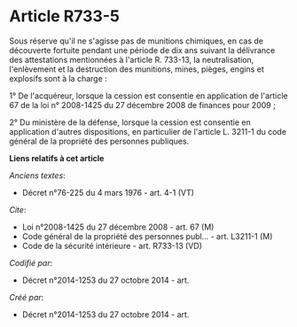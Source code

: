 # Article R733-5

Sous réserve qu'il ne s'agisse pas de munitions chimiques, en cas de découverte fortuite pendant une période de dix ans
suivant la délivrance des attestations mentionnées à l'article R. 733-13, la neutralisation, l'enlèvement et la destruction
des munitions, mines, pièges, engins et explosifs sont à la charge : 

1° De l'acquéreur, lorsque la cession est consentie en application de l'article 67 de la loi n° 2008-1425 du 27 décembre 2008
de finances pour 2009 ; 

2° Du ministère de la défense, lorsque la cession est consentie en application d'autres dispositions, en particulier de
l'article L. 3211-1 du code général de la propriété des personnes publiques.

**Liens relatifs à cet article**

_Anciens textes_:

  - Décret n°76-225 du 4 mars 1976 - art. 4-1 (VT)

_Cite_:

  - Loi n°2008-1425 du 27 décembre 2008 - art. 67 (M)
  - Code général de la propriété des personnes publ... - art. L3211-1 (M)
  - Code de la sécurité intérieure - art. R733-13 (VD)

_Codifié par_:

  - Décret n°2014-1253 du 27 octobre 2014 - art.

_Créé par_:

  - Décret n°2014-1253 du 27 octobre 2014 - art.
